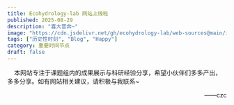 ```yaml
---
title: Ecohydrology-lab 网站上线啦
published: 2025-08-29
description: "喜大普奔~"
image: "https://cdn.jsdelivr.net/gh/ecohydrology-lab/web-sources@main/images/global/头像.png"
tags: ["历史性时刻", "Blog", "Happy"]
category: 重要时间节点
draft: false
---
```

&nbsp;&nbsp;&nbsp;&nbsp;本网站专注于课题组内的成果展示与科研经验分享，希望小伙伴们多多产出，多多分享。如有网站相关建议，请积极与我联系~

<p align="right">——czc</p>
